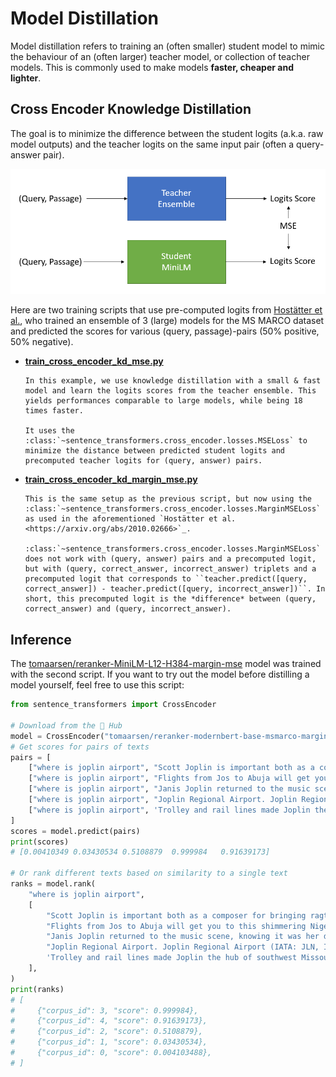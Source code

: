 # Model Distillation
Model distillation refers to training an (often smaller) student model to mimic the behaviour of an (often larger) teacher model, or collection of teacher models. This is commonly used to make models **faster, cheaper and lighter**.

## Cross Encoder Knowledge Distillation
The goal is to minimize the difference between the student logits (a.k.a. raw model outputs) and the teacher logits on the same input pair (often a query-answer pair).

![](https://github.com/UKPLab/sentence-transformers/raw/master/docs/img/msmarco-training-ce-distillation.png)

Here are two training scripts that use pre-computed logits from [Hostätter et al.](https://arxiv.org/abs/2010.02666), who trained an ensemble of 3 (large) models for the MS MARCO dataset and predicted the scores for various (query, passage)-pairs (50% positive, 50% negative).

- **[train_cross_encoder_kd_mse.py](train_cross_encoder_kd_mse.py)**
    ```{eval-rst}
    In this example, we use knowledge distillation with a small & fast model and learn the logits scores from the teacher ensemble. This yields performances comparable to large models, while being 18 times faster.

    It uses the :class:`~sentence_transformers.cross_encoder.losses.MSELoss` to minimize the distance between predicted student logits and precomputed teacher logits for (query, answer) pairs.
    ```
- **[train_cross_encoder_kd_margin_mse.py](train_cross_encoder_kd_margin_mse.py)**
    ```{eval-rst}
    This is the same setup as the previous script, but now using the :class:`~sentence_transformers.cross_encoder.losses.MarginMSELoss` as used in the aforementioned `Hostätter et al. <https://arxiv.org/abs/2010.02666>`_.

    :class:`~sentence_transformers.cross_encoder.losses.MarginMSELoss` does not work with (query, answer) pairs and a precomputed logit, but with (query, correct_answer, incorrect_answer) triplets and a precomputed logit that corresponds to ``teacher.predict([query, correct_answer]) - teacher.predict([query, incorrect_answer])``. In short, this precomputed logit is the *difference* between (query, correct_answer) and (query, incorrect_answer).
    ```

## Inference

The [tomaarsen/reranker-MiniLM-L12-H384-margin-mse](https://huggingface.co/tomaarsen/reranker-MiniLM-L12-H384-margin-mse) model was trained with the second script. If you want to try out the model before distilling a model yourself, feel free to use this script:

```python
from sentence_transformers import CrossEncoder

# Download from the 🤗 Hub
model = CrossEncoder("tomaarsen/reranker-modernbert-base-msmarco-margin-mse")
# Get scores for pairs of texts
pairs = [
    ["where is joplin airport", "Scott Joplin is important both as a composer for bringing ragtime to the concert hall, setting the stage (literally) for the rise of jazz; and as an early advocate for civil rights and education among American blacks. Joplin is a hero, and a national treasure of the United States."],
    ["where is joplin airport", "Flights from Jos to Abuja will get you to this shimmering Nigerian capital within approximately 19 hours. Flights depart from Yakubu Gowon Airport/ Jos Airport (JOS) and arrive at Nnamdi Azikiwe International Airport (ABV). Arik Air is the main airline flying the Jos to Abuja route."],
    ["where is joplin airport", "Janis Joplin returned to the music scene, knowing it was her destiny, in 1966. A friend, Travis Rivers, recruited her to audition for the psychedelic band, Big Brother and the Holding Company, based in San Francisco. The band was quite big in San Francisco at the time, and Joplin landed the gig."],
    ["where is joplin airport", "Joplin Regional Airport. Joplin Regional Airport (IATA: JLN, ICAO: KJLN, FAA LID: JLN) is a city-owned airport four miles north of Joplin, in Jasper County, Missouri. It has airline service subsidized by the Essential Air Service program. Airline flights and general aviation are in separate terminals."],
    ["where is joplin airport", 'Trolley and rail lines made Joplin the hub of southwest Missouri. As the center of the "Tri-state district", it soon became the lead- and zinc-mining capital of the world. As a result of extensive surface and deep mining, Joplin is dotted with open-pit mines and mine shafts.'],
]
scores = model.predict(pairs)
print(scores)
# [0.00410349 0.03430534 0.5108879  0.999984   0.91639173]

# Or rank different texts based on similarity to a single text
ranks = model.rank(
    "where is joplin airport",
    [
        "Scott Joplin is important both as a composer for bringing ragtime to the concert hall, setting the stage (literally) for the rise of jazz; and as an early advocate for civil rights and education among American blacks. Joplin is a hero, and a national treasure of the United States.",
        "Flights from Jos to Abuja will get you to this shimmering Nigerian capital within approximately 19 hours. Flights depart from Yakubu Gowon Airport/ Jos Airport (JOS) and arrive at Nnamdi Azikiwe International Airport (ABV). Arik Air is the main airline flying the Jos to Abuja route.",
        "Janis Joplin returned to the music scene, knowing it was her destiny, in 1966. A friend, Travis Rivers, recruited her to audition for the psychedelic band, Big Brother and the Holding Company, based in San Francisco. The band was quite big in San Francisco at the time, and Joplin landed the gig.",
        "Joplin Regional Airport. Joplin Regional Airport (IATA: JLN, ICAO: KJLN, FAA LID: JLN) is a city-owned airport four miles north of Joplin, in Jasper County, Missouri. It has airline service subsidized by the Essential Air Service program. Airline flights and general aviation are in separate terminals.",
        'Trolley and rail lines made Joplin the hub of southwest Missouri. As the center of the "Tri-state district", it soon became the lead- and zinc-mining capital of the world. As a result of extensive surface and deep mining, Joplin is dotted with open-pit mines and mine shafts.',
    ],
)
print(ranks)
# [
#     {"corpus_id": 3, "score": 0.999984},
#     {"corpus_id": 4, "score": 0.91639173},
#     {"corpus_id": 2, "score": 0.5108879},
#     {"corpus_id": 1, "score": 0.03430534},
#     {"corpus_id": 0, "score": 0.004103488},
# ]
```
